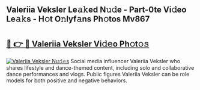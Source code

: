 ## Valeriia Veksler Le𝚊𝚔ed N𝚞𝚍e - Part-0te Vi𝚍eo Le𝚊𝚔s - H𝚘t O𝚗lyf𝚊ns Ph𝚘tos Mv867

# <h2><a href="http://hf30o0.feru.top/?c=Valeriia+Veksler">🔗 👉 🔴 Valeriia Veksler Vi𝚍𝚎o Ph𝚘t𝚘𝚜</a></h2>

[![Valeriia Veksler Nu𝚍𝚎s](https://i.imgur.com/0TWrTi3.gif)](http://hf30o0.feru.top/?c=Valeriia+Veksler)
Social media influencer Valeriia Veksler who shares lifestyle and dance-themed content, including solo and collaborative dance performances and vlogs. Public figures Valeriia Veksler can be role models for both positive and negative behaviors. 
